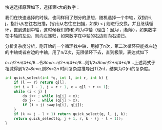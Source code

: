 快速选择原理如下，选择第k大的数字：

我们在快速选择的时候，也同样用了划分的思想，随机选择一个中轴，双指针i, j，指针i从左往右扫描，指针j从右往左扫描，如果i < j 则进行交换，并且继续循环，直到遇到中轴，这时候我们的i和j均为中轴（理由：因为i，j相等），如果数字在中轴的左边，则向左递归，如果数字在中轴的右边则向右递归。

分析复杂度分析，刚开始的一个循环找中轴，用掉了n次，第二次循环只能找左边的中轴或者右边的中轴，用了n/2次，无限循环下去，直到极限，表达式如下

𝑛+𝑛/2+𝑛/4+𝑛/8...令𝑆𝑛=𝑛+𝑛/2+𝑛/4+𝑛/8...则1/2∗𝑆𝑛=𝑛/2+𝑛/4+𝑛/8...上述两式子相减得到1/2∗𝑆𝑛=𝑛,则𝑆𝑛=2𝑛
时间复杂度推导出T(2n)，结果为O(n)的复杂度。

```python
int quick_select(int *q, int l, int r, int k) {
    if (l == r) return q[l];
    int i = l - 1, j = r + 1, x = q[l + r >> 1];
    while (i < j) {
        do i++ ; while (q[i] < x);
        do j-- ; while (q[j] > x);
        if (i < j) swap(q[i], q[j]);
    }
    if (k <= j - l + 1) return quick_select(q, l, j, k);
    return quick_select(q, j + 1, r, k - (j - l + 1));
}
```
